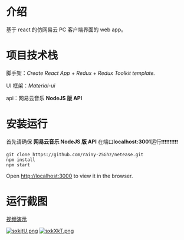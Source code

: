 # 介绍

基于 react 的仿网易云 PC 客户端界面的 web app。

# 项目技术栈

脚手架：_Create React App_ + _Redux_ + _Redux Toolkit template._

UI 框架：_Material-ui_

api：网易云音乐 **NodeJS 版 API**

# 安装运行

首先请确保 **网易云音乐 NodeJS 版 API**  在端口**localhost:3001**运行❗❗❗❗❗❗❗❗❗❗

```shell
git clone https://github.com/rainy-25Ghz/netease.git
npm install
npm start
```

Open [http://localhost:3000](http://localhost:3000) to view it in the browser.

# 运行截图

[视频演示](https://www.awesomescreenshot.com/video/2526147?key=75357592998876ea119fbd39936e78e5)

[![sxkjtU.png](https://s3.ax1x.com/2021/01/27/sxkjtU.png)](https://imgchr.com/i/sxkjtU)
[![sxkXkT.png](https://s3.ax1x.com/2021/01/27/sxkXkT.png)](https://imgchr.com/i/sxkXkT)